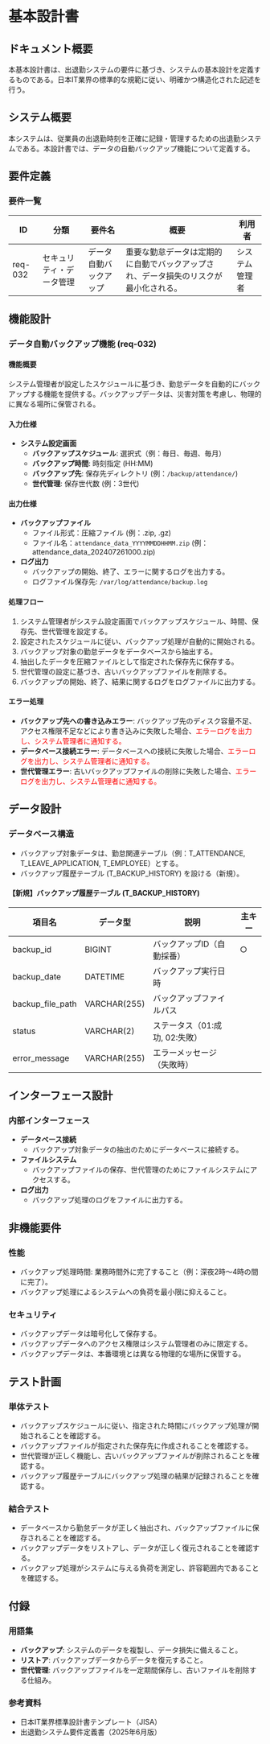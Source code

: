 
# 基本設計書

## ドキュメント概要
本基本設計書は、出退勤システムの要件に基づき、システムの基本設計を定義するものである。日本IT業界の標準的な規範に従い、明確かつ構造化された記述を行う。

## システム概要
本システムは、従業員の出退勤時刻を正確に記録・管理するための出退勤システムである。本設計書では、データの自動バックアップ機能について定義する。

## 要件定義
### 要件一覧
| ID | 分類 | 要件名 | 概要 | 利用者 |
|---|---|---|---|---|
| req-032 | セキュリティ・データ管理 | データ自動バックアップ | 重要な勤怠データは定期的に自動でバックアップされ、データ損失のリスクが最小化される。 | システム管理者 |

## 機能設計
### データ自動バックアップ機能 (req-032)
#### 機能概要
システム管理者が設定したスケジュールに基づき、勤怠データを自動的にバックアップする機能を提供する。バックアップデータは、災害対策を考慮し、物理的に異なる場所に保管される。

#### 入力仕様
- **システム設定画面**
  - **バックアップスケジュール**: 選択式（例：毎日、毎週、毎月）
  - **バックアップ時間**: 時刻指定 (HH:MM)
  - **バックアップ先**: 保存先ディレクトリ (例：`/backup/attendance/`)
  - **世代管理**: 保存世代数 (例：3世代)

#### 出力仕様
- **バックアップファイル**
  - ファイル形式：圧縮ファイル (例：.zip, .gz)
  - ファイル名：`attendance_data_YYYYMMDDHHMM.zip` (例：attendance_data_202407261000.zip)
- **ログ出力**
  - バックアップの開始、終了、エラーに関するログを出力する。
  - ログファイル保存先: `/var/log/attendance/backup.log`

#### 処理フロー
1. システム管理者がシステム設定画面でバックアップスケジュール、時間、保存先、世代管理を設定する。
2. 設定されたスケジュールに従い、バックアップ処理が自動的に開始される。
3. バックアップ対象の勤怠データをデータベースから抽出する。
4. 抽出したデータを圧縮ファイルとして指定された保存先に保存する。
5. 世代管理の設定に基づき、古いバックアップファイルを削除する。
6. バックアップの開始、終了、結果に関するログをログファイルに出力する。

#### エラー処理
- **バックアップ先への書き込みエラー**: バックアップ先のディスク容量不足、アクセス権限不足などにより書き込みに失敗した場合、<span style="color:red;">エラーログを出力し、システム管理者に通知する。</span>
- **データベース接続エラー**: データベースへの接続に失敗した場合、<span style="color:red;">エラーログを出力し、システム管理者に通知する。</span>
- **世代管理エラー**: 古いバックアップファイルの削除に失敗した場合、<span style="color:red;">エラーログを出力し、システム管理者に通知する。</span>

## データ設計
### データベース構造
- バックアップ対象データは、勤怠関連テーブル（例：T_ATTENDANCE, T_LEAVE_APPLICATION, T_EMPLOYEE）とする。
- バックアップ履歴テーブル (T_BACKUP_HISTORY)  を設ける（新規）。

#### 【新規】バックアップ履歴テーブル (T_BACKUP_HISTORY)
| 項目名 | データ型 | 説明 | 主キー |
|---|---|---|---|
| backup_id | BIGINT | バックアップID（自動採番） | ○ |
| backup_date | DATETIME | バックアップ実行日時 | |
| backup_file_path | VARCHAR(255) | バックアップファイルパス | |
| status | VARCHAR(2) | ステータス（01:成功, 02:失敗） | |
| error_message | VARCHAR(255) | エラーメッセージ（失敗時） | |

## インターフェース設計
### 内部インターフェース
- **データベース接続**
  - バックアップ対象データの抽出のためにデータベースに接続する。
- **ファイルシステム**
  - バックアップファイルの保存、世代管理のためにファイルシステムにアクセスする。
- **ログ出力**
  - バックアップ処理のログをファイルに出力する。

## 非機能要件
### 性能
- バックアップ処理時間: 業務時間外に完了すること（例：深夜2時～4時の間に完了）。
- バックアップ処理によるシステムへの負荷を最小限に抑えること。

### セキュリティ
- バックアップデータは暗号化して保存する。
- バックアップデータへのアクセス権限はシステム管理者のみに限定する。
- バックアップデータは、本番環境とは異なる物理的な場所に保管する。

## テスト計画
### 単体テスト
- バックアップスケジュールに従い、指定された時間にバックアップ処理が開始されることを確認する。
- バックアップファイルが指定された保存先に作成されることを確認する。
- 世代管理が正しく機能し、古いバックアップファイルが削除されることを確認する。
- バックアップ履歴テーブルにバックアップ処理の結果が記録されることを確認する。

### 結合テスト
- データベースから勤怠データが正しく抽出され、バックアップファイルに保存されることを確認する。
- バックアップデータをリストアし、データが正しく復元されることを確認する。
- バックアップ処理がシステムに与える負荷を測定し、許容範囲内であることを確認する。

## 付録
### 用語集
- **バックアップ**: システムのデータを複製し、データ損失に備えること。
- **リストア**: バックアップデータからデータを復元すること。
- **世代管理**: バックアップファイルを一定期間保存し、古いファイルを削除する仕組み。

### 参考資料
- 日本IT業界標準設計書テンプレート（JISA）
- 出退勤システム要件定義書（2025年6月版）
